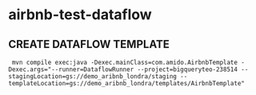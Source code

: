 # airbnb-test-dataflow


## CREATE DATAFLOW TEMPLATE
```
 mvn compile exec:java -Dexec.mainClass=com.amido.AirbnbTemplate -Dexec.args="--runner=DataflowRunner --project=bigqueryteo-238514 --stagingLocation=gs://demo_aribnb_londra/staging --templateLocation=gs://demo_aribnb_londra/templates/AirbnbTemplate"


 ```